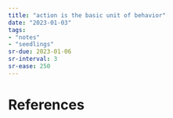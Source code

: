 ```yaml
---
title: "action is the basic unit of behavior"
date: "2023-01-03"
tags:
- "notes"
- "seedlings"
sr-due: 2023-01-06
sr-interval: 3
sr-ease: 250
---
```




# References